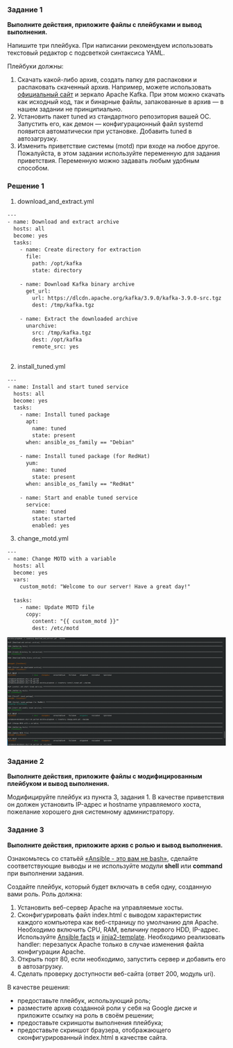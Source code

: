 ### Задание 1

**Выполните действия, приложите файлы с плейбуками и вывод выполнения.**

Напишите три плейбука. При написании рекомендуем использовать текстовый редактор с подсветкой синтаксиса YAML.

Плейбуки должны: 

1. Скачать какой-либо архив, создать папку для распаковки и распаковать скаченный архив. Например, можете использовать [официальный сайт](https://kafka.apache.org/downloads) и зеркало Apache Kafka. При этом можно скачать как исходный код, так и бинарные файлы, запакованные в архив — в нашем задании не принципиально.
2. Установить пакет tuned из стандартного репозитория вашей ОС. Запустить его, как демон — конфигурационный файл systemd появится автоматически при установке. Добавить tuned в автозагрузку.
3. Изменить приветствие системы (motd) при входе на любое другое. Пожалуйста, в этом задании используйте переменную для задания приветствия. Переменную можно задавать любым удобным способом.

### Решение 1
1. download_and_extract.yml

```
---
- name: Download and extract archive
  hosts: all
  become: yes
  tasks:
    - name: Create directory for extraction
      file:
        path: /opt/kafka
        state: directory

    - name: Download Kafka binary archive
      get_url:
        url: https://dlcdn.apache.org/kafka/3.9.0/kafka-3.9.0-src.tgz
        dest: /tmp/kafka.tgz

    - name: Extract the downloaded archive
      unarchive:
        src: /tmp/kafka.tgz
        dest: /opt/kafka
        remote_src: yes


```

2. install_tuned.yml

```
---
- name: Install and start tuned service
  hosts: all
  become: yes
  tasks:
    - name: Install tuned package
      apt:
        name: tuned
        state: present
      when: ansible_os_family == "Debian"

    - name: Install tuned package (for RedHat)
      yum:
        name: tuned
        state: present
      when: ansible_os_family == "RedHat"

    - name: Start and enable tuned service
      service:
        name: tuned
        state: started
        enabled: yes

```


3. change_motd.yml
   
```
---
- name: Change MOTD with a variable
  hosts: all
  become: yes
  vars:
    custom_motd: "Welcome to our server! Have a great day!"

  tasks:
    - name: Update MOTD file
      copy:
        content: "{{ custom_motd }}"
        dest: /etc/motd

```
![alt text](https://github.com/Dun9Dev/8.02HW/blob/main/img/Screenshot_20250205_002128.png)



### Задание 2

**Выполните действия, приложите файлы с модифицированным плейбуком и вывод выполнения.** 

Модифицируйте плейбук из пункта 3, задания 1. В качестве приветствия он должен установить IP-адрес и hostname управляемого хоста, пожелание хорошего дня системному администратору. 



### Задание 3

**Выполните действия, приложите архив с ролью и вывод выполнения.**

Ознакомьтесь со статьёй [«Ansible - это вам не bash»](https://habr.com/ru/post/494738/), сделайте соответствующие выводы и не используйте модули **shell** или **command** при выполнении задания.

Создайте плейбук, который будет включать в себя одну, созданную вами роль. Роль должна:

1. Установить веб-сервер Apache на управляемые хосты.
2. Сконфигурировать файл index.html c выводом характеристик каждого компьютера как веб-страницу по умолчанию для Apache. Необходимо включить CPU, RAM, величину первого HDD, IP-адрес.
Используйте [Ansible facts](https://docs.ansible.com/ansible/latest/playbook_guide/playbooks_vars_facts.html) и [jinja2-template](https://linuxways.net/centos/how-to-use-the-jinja2-template-in-ansible/). Необходимо реализовать handler: перезапуск Apache только в случае изменения файла конфигурации Apache.
4. Открыть порт 80, если необходимо, запустить сервер и добавить его в автозагрузку.
5. Сделать проверку доступности веб-сайта (ответ 200, модуль uri).

В качестве решения:
- предоставьте плейбук, использующий роль;
- разместите архив созданной роли у себя на Google диске и приложите ссылку на роль в своём решении;
- предоставьте скриншоты выполнения плейбука;
- предоставьте скриншот браузера, отображающего сконфигурированный index.html в качестве сайта.
